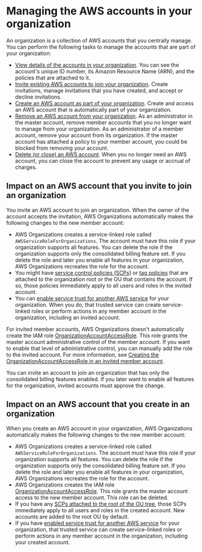 # Managing the AWS accounts in your organization<a name="orgs_manage_accounts"></a>

An organization is a collection of AWS accounts that you centrally manage\. You can perform the following tasks to manage the accounts that are part of your organization:
+ [View details of the accounts in your organization](orgs_manage_org_details.md#orgs_view_account)\. You can see the account's unique ID number, its Amazon Resource Name \(ARN\), and the policies that are attached to it\.
+ [Invite existing AWS accounts to join your organization](orgs_manage_accounts_invites.md)\. Create invitations, manage invitations that you have created, and accept or decline invitations\.
+ [Create an AWS account as part of your organization](orgs_manage_accounts_create.md)\. Create and access an AWS account that is automatically part of your organization\.
+ [Remove an AWS account from your organization](orgs_manage_accounts_remove.md)\. As an administrator in the master account, remove member accounts that you no longer want to manage from your organization\. As an administrator of a member account, remove your account from its organization\. If the master account has attached a policy to your member account, you could be blocked from removing your account\. 
+ [Delete \(or close\) an AWS account](orgs_manage_accounts_close.md)\. When you no longer need an AWS account, you can close the account to prevent any usage or accrual of charges\.

## Impact on an AWS account that you invite to join an organization<a name="impact_of_join"></a>

You invite an AWS account to join an organization\. When the owner of the account accepts the invitation, AWS Organizations automatically makes the following changes to the new member account:
+ AWS Organizations creates a service\-linked role called `AWSServiceRoleForOrganizations`\. The account must have this role if your organization supports all features\. You can delete the role if the organization supports only the consolidated billing feature set\. If you delete the role and later you enable all features in your organization, AWS Organizations recreates the role for the account\. 
+ You might have [service control policies \(SCPs\)](orgs_manage_policies_type-auth.md#orgs_manage_policies_scp) or [tag policies](orgs_manage_policies_tag-policies.md) that are attached to the organization root or the OU that contains the account\. If so, those policies immediately apply to all users and roles in the invited account\.
+ You can [enable service trust for another AWS service](services-that-can-integrate.md) for your organization\. When you do, that trusted service can create service\-linked roles or perform actions in any member account in the organization, including an invited account\.

For invited member accounts, AWS Organizations doesn't automatically create the IAM role [OrganizationAccountAccessRole](orgs_manage_accounts_access.md#orgs_manage_accounts_access-cross-account-role)\. This role grants the master account administrative control of the member account\. If you want to enable that level of administrative control, you can manually add the role to the invited account\. For more information, see [Creating the OrganizationAccountAccessRole in an invited member account](orgs_manage_accounts_access.md#orgs_manage_accounts_create-cross-account-role)\. 

You can invite an account to join an organization that has only the consolidated billing features enabled\. If you later want to enable all features for the organization, invited accounts must approve the change\.

## Impact on an AWS account that you create in an organization<a name="impact_of_create"></a>

When you create an AWS account in your organization, AWS Organizations automatically makes the following changes to the new member account:
+ AWS Organizations creates a service\-linked role called `AWSServiceRoleForOrganizations`\. The account must have this role if your organization supports all features\. You can delete the role if the organization supports only the consolidated billing feature set\. If you delete the role and later you enable all features in your organization, AWS Organizations recreates the role for the account\.
+ AWS Organizations creates the IAM role [OrganizationAccountAccessRole](orgs_manage_accounts_access.md#orgs_manage_accounts_access-cross-account-role)\. This role grants the master account access to the new member account\. This role can be deleted\.
+ If you have any [SCPs attached to the root of the OU tree](orgs_manage_policies_type-auth.md#orgs_manage_policies_scp), those SCPs immediately apply to all users and roles in the created account\. New accounts are added to the root OU by default\.
+ If you have [enabled service trust for another AWS service](services-that-can-integrate.md) for your organization, that trusted service can create service\-linked roles or perform actions in any member account in the organization, including your created account\.